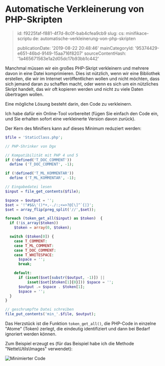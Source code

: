 Automatische Verkleinerung von PHP-Skripten
===========================================

> id: f9225faf-f881-4f7d-8c0f-bab4cfea9cb9
> slug:
> 	cs: minifikace-scriptu
> 	de: automatische-verkleinerung-von-php-skripten
> 
> publicationDate: '2019-08-22 20:48:46'
> mainCategoryId: '95374429-e651-46bd-9149-15aa716f8207'
> sourceContentHash: '1a465671563e1a2d05dc17b93bb1c442'

Manchmal müssen wir ein großes PHP-Skript verkleinern und mehrere davon in eine Datei komprimieren. Dies ist nützlich, wenn wir eine Bibliothek erstellen, die wir im Internet veröffentlichen wollen und nicht möchten, dass sich jemand daran zu schaffen macht, oder wenn es sich um ein nützliches Skript handelt, das wir oft kopieren werden und nicht zu viele Daten übertragen wollen.

Eine mögliche Lösung besteht darin, den Code zu verkleinern.

Ich habe dafür ein Online-Tool vorbereitet (fügen Sie einfach den Code ein, und Sie erhalten sofort eine verkleinerte Version davon zurück).

Der Kern des Minifiers kann auf dieses Minimum reduziert werden:

```php
$file = 'StaticClass.php';

// PHP-Shrinker von Dgx

// Kompatibilität mit PHP 4 und 5
if (!defined('T_DOC_COMMENT'))
  define ('T_DOC_COMMENT', -1);

if (!defined('T_ML_KOMMENTAR'))
  define ('T_ML_KOMMENTAR', -1);

// Eingabedatei lesen
$input = file_get_contents($file);

$space = $output = '';
$set = '!"#$&\'()*+,-./:;<=>?@[\]^`{|}';
$set = array_flip(preg_split('//',$set));

foreach (token_get_all($input) as $token)  {
  if (!is_array($token))
    $token = array(0, $token);

  switch ($token[0]) {
    case T_COMMENT:
    case T_ML_COMMENT:
    case T_DOC_COMMENT:
    case T_WHITESPACE:
      $space = '';
      break;

    default:
      if (isset($set[substr($output, -1)]) ||
          isset($set[$token[1]{0}])) $space = '';
      $output .= $space . $token[1];
      $space = '';
  }
}

// geschrumpfte Datei schreiben
file_put_contents('min_'.$file, $output);
```

Das Herzstück ist die Funktion `token_get_all()`, die PHP-Code in einzelne "Atome" (Token) zerlegt, die eindeutig identifiziert und dann bei Bedarf ignoriert werden können.

Zum Beispiel erzeugt es (für das Beispiel habe ich die Methode "Nette\Utils\Images" verwendet):

<img src="{$baseUrl}/images/nette-image-minify.png" alt="Minimierter Code">

